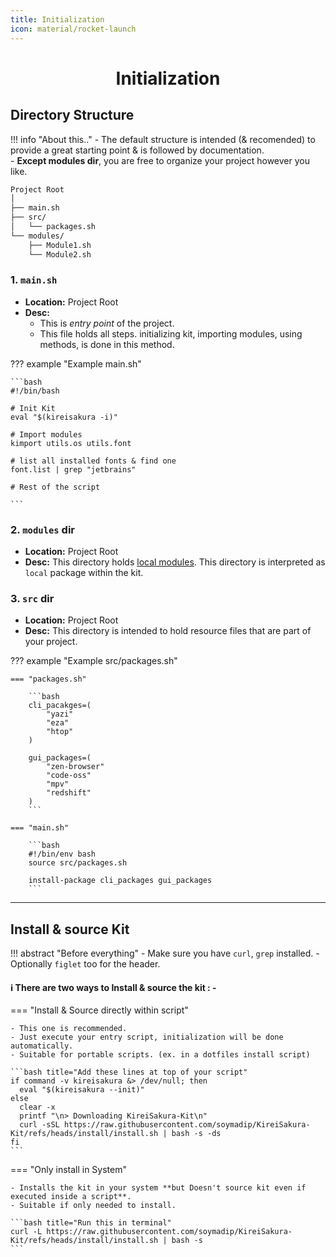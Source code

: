 ```yaml
---
title: Initialization
icon: material/rocket-launch
---
```

<h1 align="center"><b>Initialization</b></h1>


## **Directory Structure**

!!! info "About this.."
    - The default structure is intended (& recomended) to provide a great starting point & is followed by documentation.  
    - **Except modules dir**, you are free to organize your project however you like.

```markdown
Project Root
│
├── main.sh
├── src/
│   └── packages.sh
└── modules/
    ├── Module1.sh
    └── Module2.sh
```

### **1. `main.sh`**

- **Location:** Project Root
- **Desc:**  
    - This is *entry point* of the project.  
    - This file holds all steps. initializing kit, importing modules, using methods, is done in this method.

??? example "Example main.sh"

    ```bash
    #!/bin/bash

    # Init Kit
    eval "$(kireisakura -i)"

    # Import modules
    kimport utils.os utils.font

    # list all installed fonts & find one
    font.list | grep "jetbrains"

    # Rest of the script

    ```

### **2. `modules` dir**

- **Location:** Project Root
- **Desc:**  This directory holds [local modules](./api/methods-modules.md#__tabbed_1_3). This directory is interpreted as `local` package within the kit.


### **3. `src` dir**

- **Location:** Project Root
- **Desc:** This directory is intended to hold resource files that are part of your project.

??? example "Example src/packages.sh"

    === "packages.sh"

        ```bash
        cli_pacakges=(
            "yazi"
            "eza"
            "htop"
        )

        gui_packages=(
            "zen-browser"
            "code-oss"
            "mpv"
            "redshift"
        )
        ```

    === "main.sh"

        ```bash
        #!/bin/env bash
        source src/packages.sh

        install-package cli_packages gui_packages
        ```
---

## **Install & source Kit**

!!! abstract "Before everything"
    - Make sure you have `curl`, `grep`  installed.
    - Optionally `figlet` too for the header.

#### ℹ️ There are two ways to Install & source the kit : -

=== "Install & Source directly within script"

    - This one is recommended.
    - Just execute your entry script, initialization will be done automatically.
    - Suitable for portable scripts. (ex. in a dotfiles install script)

    ```bash title="Add these lines at top of your script"
    if command -v kireisakura &> /dev/null; then
      eval "$(kireisakura --init)"
    else
      clear -x
      printf "\n> Downloading KireiSakura-Kit\n"
      curl -sSL https://raw.githubusercontent.com/soymadip/KireiSakura-Kit/refs/heads/install/install.sh | bash -s -ds
    fi
    ```
=== "Only install in System"

    - Installs the kit in your system **but Doesn't source kit even if executed inside a script**.
    - Suitable if only needed to install.

    ```bash title="Run this in terminal"
    curl -L https://raw.githubusercontent.com/soymadip/KireiSakura-Kit/refs/heads/install/install.sh | bash -s
    ```
